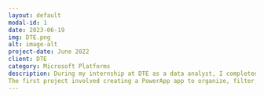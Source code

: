 ```yaml
---
layout: default
modal-id: 1
date: 2023-06-19
img: DTE.png
alt: image-alt
project-date: June 2022
client: DTE
category: Microsoft Platforms
description: During my internship at DTE as a data analyst, I completed three projects.<br>
The first project involved creating a PowerApp app to organize, filter, insert, and delete licenses within a SharePoint list. It took approximately one month to complete. Using Agile methodologies, I presented my prototype app to my supervisor on a weekly basis and incorporated feedback into the development process. The goal was to leverage the features of PowerApps to provide a convenient solution for managing licenses. I connected the PowerApp to the SharePoint list and DTE's active directory, allowing easy lookup of names, job titles, and emails. The app enabled users to select licenses from a dropdown and provided filtering options based on expiration dates, license types, keywords, and names. Additionally, it included buttons for editing and deleting entries, with pop-up notifications to prevent accidental deletions or duplicates. The success of this project led to another opportunity.<br>In project two, my supervisor was impressed with my work on the first project and asked me to create a similar PowerApp app but focused on password management. Using a separate SharePoint list dedicated to company-issued passwords, I enhanced the app with additional features, including password hiding and restricted access to authorized personnel only. This project also took approximately one month to complete.<br>Lastly, project three involved creating a Power BI dashboard using the same SharePoint list from project one. The goal was to provide visually appealing and informative insights into license allocation within the company. The Power BI dashboard showcased details such as expired licenses and the percentage of each license type used by the company. I paid attention to color choices, considering colorblind users. This project further strengthened my skills with Microsoft platforms.<br>Overall, these projects allowed me to deliver high-level requirements, adhere to Agile methodologies, and become proficient in PowerApps and Power BI. The solutions I developed provided valuable insights for license allocation, improved management processes, streamlined operations, and enhanced security for company-issued licenses and passwords at DTE.
---
```

